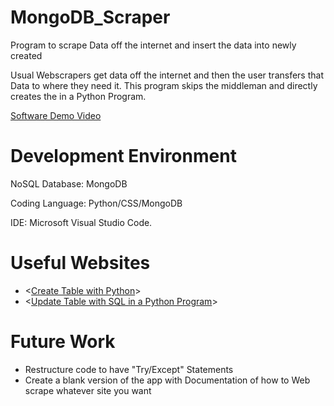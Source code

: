 # MongoDB_Scraper
Program to scrape Data off the internet and insert the data into newly created <Postgres Tables>

Usual Webscrapers get data off the internet and then the user transfers that Data to where they need it. This program skips the middleman and directly creates the <tables and updates the table using SQL> in a Python Program.

[Software Demo Video](<https://youtu.be>)

# Development Environment
NoSQL Database: MongoDB

Coding Language: Python/CSS/MongoDB

IDE: Microsoft Visual Studio Code.

# Useful Websites
* <[Create Table with Python](https://www.geeksforgeeks.org/postgresql-create-table-using-python/)>
* <[Update Table with SQL in a Python Program](https://www.geeksforgeeks.org/postgresql-python-update-data-in-table/?ref=rp)>

# Future Work

* Restructure code to have "Try/Except" Statements
* Create a blank version of the app with Documentation of how to Web scrape whatever site you want
